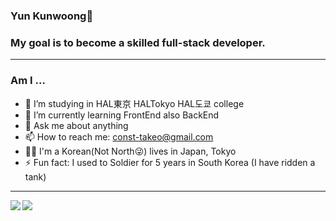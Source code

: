 ### Yun Kunwoong👋
### My goal is to become a skilled full-stack developer.
---
<!--
**const-takeo/const-takeo** is a ✨ _special_ ✨ repository because its `README.md` (this file) appears on your GitHub profile.

Here are some ideas to get you started:


-->
### Am I ...
- 🔭 I’m studying in HAL東京 HALTokyo HAL도쿄 college
- 🌱 I’m currently learning FrontEnd also BackEnd
- 💬 Ask me about anything
- 📫 How to reach me: const-takeo@gmail.com
- 🏳️‍🌈 I'm a Korean(Not North😜) lives in Japan, Tokyo
- ⚡ Fun fact: I used to Soldier for 5 years in South Korea (I have ridden a tank)

---
<a href="https://github.com/anuraghazra/github-readme-stats">
  <img align="left" src="https://github-readme-stats.vercel.app/api/top-langs/?username=const-takeo&layout=compact" />
</a>
<a href="https://github.com/anuraghazra/github-readme-stats">
  <img align="left" src="https://github-readme-stats.vercel.app/api/wakatime?username=const_takeo" />
</a>
